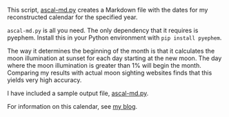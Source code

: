 This script, [ascal-md.py](https://github.com/byronpendason/ascal-md.py/blob/1c45a6bf713e5cfa2b152a41514a272548356866/ascal-md.py) creates a Markdown file with the dates for my reconstructed calendar for the specified year.

`ascal-md.py` is all you need. The only dependency that it requires is pyephem. Install this in your Python environment with `pip install pyephem`.

The way it determines the beginning of the month is that it calculates the moon illumination at sunset for each day starting at the new moon. The day where the moon illumination is greater than 1% will begin the month. Comparing my results with actual moon sighting websites finds that this yields very high accuracy.

I have included a sample output file, [ascal-md.py](https://github.com/byronpendason/ascal-md.py/blob/1a8cc7e6f7e27cc3a1cfc5cd41822f3cf017e76b/ascal-2022.md).

For information on this calendar, see [my blog](https://www.minewyrtruman.com/anglosaxoncalendar).

